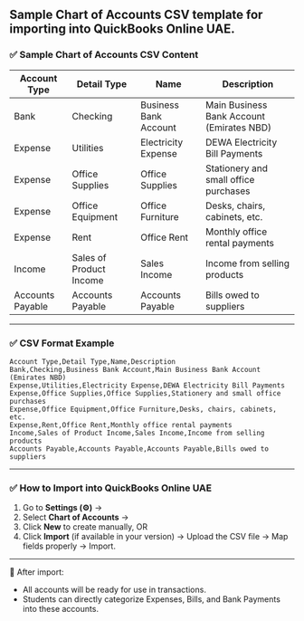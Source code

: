 ## Sample **Chart of Accounts CSV template** for importing into QuickBooks Online UAE.

### ✅ Sample Chart of Accounts CSV Content

| Account Type     | Detail Type             | Name                  | Description                               |
| ---------------- | ----------------------- | --------------------- | ----------------------------------------- |
| Bank             | Checking                | Business Bank Account | Main Business Bank Account (Emirates NBD) |
| Expense          | Utilities               | Electricity Expense   | DEWA Electricity Bill Payments            |
| Expense          | Office Supplies         | Office Supplies       | Stationery and small office purchases     |
| Expense          | Office Equipment        | Office Furniture      | Desks, chairs, cabinets, etc.             |
| Expense          | Rent                    | Office Rent           | Monthly office rental payments            |
| Income           | Sales of Product Income | Sales Income          | Income from selling products              |
| Accounts Payable | Accounts Payable        | Accounts Payable      | Bills owed to suppliers                   |

---

### ✅ CSV Format Example

```csv
Account Type,Detail Type,Name,Description
Bank,Checking,Business Bank Account,Main Business Bank Account (Emirates NBD)
Expense,Utilities,Electricity Expense,DEWA Electricity Bill Payments
Expense,Office Supplies,Office Supplies,Stationery and small office purchases
Expense,Office Equipment,Office Furniture,Desks, chairs, cabinets, etc.
Expense,Rent,Office Rent,Monthly office rental payments
Income,Sales of Product Income,Sales Income,Income from selling products
Accounts Payable,Accounts Payable,Accounts Payable,Bills owed to suppliers
```

---

### ✅ How to Import into QuickBooks Online UAE

1. Go to **Settings (⚙️)** →
2. Select **Chart of Accounts** →
3. Click **New** to create manually, OR
4. Click **Import** (if available in your version) → Upload the CSV file → Map fields properly → Import.

---

🌟 After import:

* All accounts will be ready for use in transactions.
* Students can directly categorize Expenses, Bills, and Bank Payments into these accounts.
